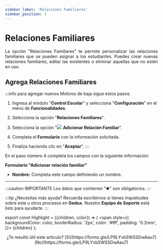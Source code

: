```yaml
---
sidebar_label: 'Relaciones Familiares'
sidebar_position: 3
---
```


# Relaciones Familiares

<div align="justify">La opción "Relaciones Familiares" te permite personalizar las relaciones familiares que se pueden asignar a los estudiantes. Puedes crear nuevas relaciones familiares, editar las existentes o eliminar aquellas que no estén en uso.</div>

## Agrega Relaciones Familiares

:::info para agregar nuevos Motivos de baja sigue estos pasos:

1. Ingresa al módulo "**Control Escolar**" y selecciona "**Configuración**" en el menú de **Funcionalidades**.

2. Selecciona la opción "**Relaciones Familiares**".

3. Selecciona la opción "![](./img/IcoAdd.png) **Adicionar Relación Familiar**".

4. Completa el **Formulario** con la información solicitada.

5. Finaliza haciendo clic en "**Aceptar**".
:::

En el paso número 4 completa los campos con la siguiente información:

**Formulario "Adicionar relación familiar"**

* **Nombre:** Completa este campo definiendo un nombre.
___

:::caution IMPORTANTE
Los datos que contienen "✱" son obligatorios.
:::

:::tip ¿Necesitas más ayuda?
Recuerda escribirnos si tienes inquietudes sobre este u otros procesos en **Gedux**. Nuestro **Equipo de Soporte** está listo para ayudarte.
:::

export const Highlight = ({children, color}) => (
  <span
    style={{
      backgroundColor: color,
      borderRadius: '2px',
      color: '#fff',
      padding: '0.2rem',
    }}>
    {children}
  </span>
);

<center>¿Te resultó útil este artículo? <Highlight color="#B0AEAC">[Si](https://forms.gle/LP9LYvbSWSSDwAau7)</Highlight> <Highlight color="#B0AEAC">[No](https://forms.gle/LP9LYvbSWSSDwAau7)</Highlight> </center>